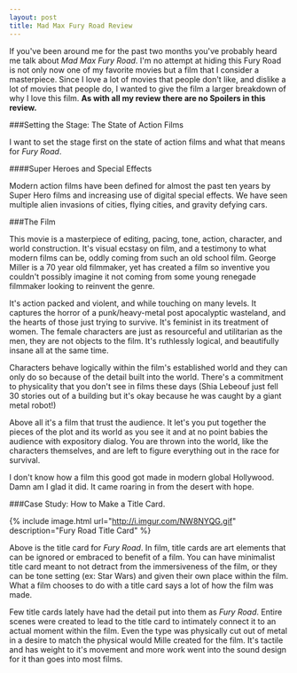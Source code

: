 ```yaml
---
layout: post
title: Mad Max Fury Road Review
---
```

If you've been around me for the past two months you've probably heard me talk about *Mad Max Fury Road*. I'm no attempt at hiding this Fury Road is not only now one of my favorite movies but a film that I consider a masterpiece. Since I love a lot of movies that people don't like, and dislike a lot of movies that people do, I wanted to give the film a larger breakdown of why I love this film. **As with all my review there are no Spoilers in this review.**

###Setting the Stage: The State of Action Films

I want to set the stage first on the state of action films and what that means for *Fury Road*.

####Super Heroes and Special Effects

Modern action films have been defined for almost the past ten years by Super Hero films and increasing use of digital special effects. We have seen multiple alien invasions of cities, flying cities, and gravity defying cars.

###The Film

This movie is a masterpiece of editing, pacing, tone, action, character, and world construction. It's visual ecstasy on film, and a testimony to what modern films can be, oddly coming from such an old school film. George Miller is a 70 year old filmmaker, yet has created a film so inventive you couldn't possibly imagine it not coming from some young renegade filmmaker looking to reinvent the genre.

It's action packed and violent, and while touching on many levels. It captures the horror of a punk/heavy-metal post apocalyptic wasteland, and the hearts of those just trying to survive. It's feminist in its treatment of women. The female characters are just as resourceful and utilitarian as the men, they are not objects to the film. It's ruthlessly logical, and beautifully insane all at the same time.

Characters behave logically within the film's established world and they can only do so because of the detail built into the world. There's a commitment to physicality that you don't see in films these days (Shia Lebeouf just fell 30 stories out of a building but it's okay because he was caught by a giant metal robot!)

Above all it's a film that trust the audience. It let's you put together the pieces of the plot and its world as you see it and at no point babies the audience with expository dialog. You are thrown into the world, like the characters themselves, and are left to figure everything out in the race for survival.

I don't know how a film this good got made in modern global Hollywood. Damn am I glad it did. It came roaring in from the desert with hope.


###Case Study: How to Make a Title Card.

 {% include image.html url="http://i.imgur.com/NW8NYQG.gif" description="Fury Road Title Card" %}

Above is the title card for *Fury Road*. In film, title cards are art elements that can be ignored or embraced to benefit of a film. You can have minimalist title card meant to not detract from the immersiveness of the film, or they can be tone setting (ex: Star Wars) and given their own place within the film. What a film chooses to do with a title card says a lot of how the film was made.

Few title cards lately have had the detail put into them as *Fury Road*. Entire scenes were created to lead to the title card to intimately connect it to an actual moment within the film. Even the type was physically cut out of metal in a desire to match the physical would Mille created for the film. It's tactile and has weight to it's movement and more work went into the sound design for it than goes into most films.
